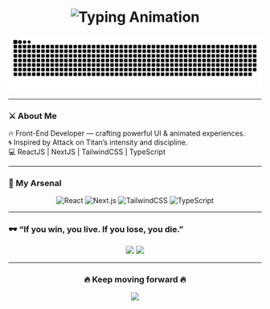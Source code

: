 <!-- EREN RAGE MODE - Animated GitHub Profile README -->

<h1 align="center">
  <img src="https://readme-typing-svg.herokuapp.com?font=Kanit&size=32&pause=1000&color=FF4C4C&center=true&vCenter=true&width=600&lines=“You+Have+The+Freedom+To+Fight...”;+Eren+Yeager+Mode+Activated!;+Front-End+Dev+⚔️+React+%26+Next.js" alt="Typing Animation" />
</h1>

<p align="center">
  <img src="https://raw.githubusercontent.com/Platane/snk/output/github-contribution-grid-snake-dark.svg" alt="Snake animation" />
</p>

---

### ⚔️ About Me
🔥 Front-End Developer — crafting powerful UI & animated experiences.  
🌀 Inspired by Attack on Titan’s intensity and discipline.  
💻 ReactJS | NextJS | TailwindCSS | TypeScript  

---

### 💢 My Arsenal
<div align="center">
  
  ![React](https://img.shields.io/badge/React-20232A?style=for-the-badge&logo=react&logoColor=61DAFB)
  ![Next.js](https://img.shields.io/badge/Next.js-black?style=for-the-badge&logo=next.js&logoColor=white)
  ![TailwindCSS](https://img.shields.io/badge/TailwindCSS-0F172A?style=for-the-badge&logo=tailwind-css&logoColor=38BDF8)
  ![TypeScript](https://img.shields.io/badge/TypeScript-2D79C7?style=for-the-badge&logo=typescript&logoColor=white)
</div>

---

### 🕶️ “If you win, you live. If you lose, you die.”
<div align="center">
  <img src="https://github-readme-stats.vercel.app/api?username=YOUR_USERNAME&show_icons=true&theme=tokyonight&title_color=ff4c4c&icon_color=ff4c4c&hide_border=true" />
  <img src="https://github-readme-streak-stats.herokuapp.com?user=YOUR_USERNAME&theme=tokyonight&fire=ff4c4c&ring=ff4c4c&hide_border=true" />
</div>

---

<h3 align="center">🔥 Keep moving forward 🔥</h3>
<p align="center">
  <img src="https://readme-typing-svg.herokuapp.com?font=Kanit&pause=1000&color=E63946&center=true&vCenter=true&width=500&lines=Devouring+limits...;Breaking+the+walls...;Unleash+your+Titan+within!">
</p>
